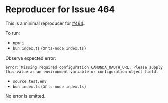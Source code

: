 # Reproducer for Issue 464

This is a minimal reproducer for [#464](https://github.com/camunda/camunda-8-js-sdk/issues/464).

To run: 

- `npm i`
- `bun index.ts` (or `ts-node index.ts`)

Observe expected error: 

`error: Missing required configuration CAMUNDA_OAUTH_URL. Please supply this value as an environment variable or configuration object field.`

- `source test.env`
- `bun index.ts` (or `ts-node index.ts`)

No error is emitted.